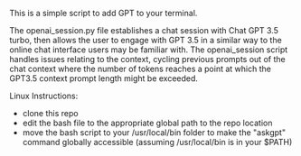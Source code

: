 This is a simple script to add GPT to your terminal.

The openai_session.py file establishes a chat session with Chat GPT 3.5 turbo, then allows the user to engage with GPT 3.5 in a similar way to the online chat interface users may be familiar with.
The openai_session script handles issues relating to the context, cycling previous prompts out of the chat context where the number of tokens reaches a point at which the GPT3.5 context prompt length might be exceeded.

Linux Instructions:
- clone this repo
- edit the bash file to the appropriate global path to the repo location
- move the bash script to your /usr/local/bin folder to make the "askgpt" command globally accessible
(assuming /usr/local/bin is in your $PATH)
